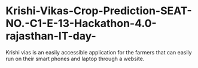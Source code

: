 # Krishi-Vikas-Crop-Prediction-SEAT-NO.-C1-E-13-Hackathon-4.0-rajasthan-IT-day-
Krishi vias is an easily accessible application for the farmers that can easily run on their smart phones and laptop through a website. 
